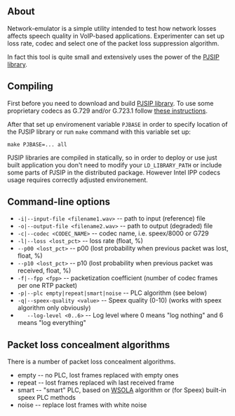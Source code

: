 About
-------
Network-emulator is a simple utility intended to test how network losses
affects speech quality in VoIP-based applications. Experimenter can set up loss
rate, codec and select one of the packet loss suppression algorithm.

In fact this tool is quite small and extensively uses the power of the [PJSIP
library][1].

Compiling
-----------

First before you need to download and build [PJSIP library][1]. To use some
proprietary codecs as G.729 and/or G.723.1 follow [these instructions][2].

After that set up enviromenent variable `PJBASE` in order to specify location of
the PJSIP library or run `make` command with this variable set up:

    make PJBASE=... all

PJSIP libraries are compiled in statically, so in order to deploy or use just
built application you don't need to modify your `LD_LIBRARY_PATH` or include
some parts of PJSIP in the distributed package. However Intel IPP codecs usage
requires correctly adjusted environement.

Command-line options
-----------------------


 - `-i|--input-file <filename1.wav>` -- path to input (reference) file
 - `-o|--output-file <filename2.wav>` -- path to output (degraded) file
 - `-c|--codec <CODEC_NAME>` -- codec name, i.e. speex/8000  or G729
 - `-l|--loss <lost_pct>` -- loss rate (float, %)
 - `--p00 <lost_pct>` -- p00 (lost probability when previous packet was lost, float, %)
 - `--p10 <lost_pct>` -- p10 (lost probability when previous packet was received, float, %)
 - `-f|--fpp <fpp>` -- packetization coefficient (number of codec frames per one RTP packet)
 - `-p|--plc empty|repeat|smart|noise` -- PLC algorithm (see below)
 - `-q|--speex-quality <value>` -- Speex quality (0-10) (works with speex algorithm only obviously)
 - `   --log-level <0..6>` -- Log level where 0 means "log nothing" and 6 means  "log everything"




Packet loss concealment algorithms
------------------------------------

There is a number of packet loss concealment algorithms.

 - empty -- no PLC, lost frames replaced with empty ones
 - repeat -- lost frames replaced wih last received frame
 - smart -- "smart" PLC, based on [WSOLA][3] algorithm or (for Speex) built-in
 speex PLC methods
 - noise -- replace lost frames with white noise


[1]: http://www.pjsip.org
[2]: http://trac.pjsip.org/repos/wiki/Intel_IPP_Codecs "Using Intel IPP with PJMEDIA"
[3]: http://www.pjsip.org/pjmedia/docs/html/group__PJMED__WSOLA.htm "WSOLA"
